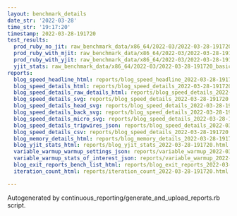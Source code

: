 ```yaml
---
layout: benchmark_details
date_str: '2022-03-28'
time_str: '19:17:20'
timestamp: 2022-03-28-191720
test_results:
  prod_ruby_no_jit: raw_benchmark_data/x86_64/2022-03/2022-03-28-191720_basic_benchmark_prod_ruby_no_jit.json
  prod_ruby_with_mjit: raw_benchmark_data/x86_64/2022-03/2022-03-28-191720_basic_benchmark_prod_ruby_with_mjit.json
  prod_ruby_with_yjit: raw_benchmark_data/x86_64/2022-03/2022-03-28-191720_basic_benchmark_prod_ruby_with_yjit.json
  yjit_stats: raw_benchmark_data/x86_64/2022-03/2022-03-28-191720_basic_benchmark_yjit_stats.json
reports:
  blog_speed_headline_html: reports/blog_speed_headline_2022-03-28-191720.html
  blog_speed_details_html: reports/blog_speed_details_2022-03-28-191720.html
  blog_speed_details_raw_details_html: reports/blog_speed_details_2022-03-28-191720.raw_details.html
  blog_speed_details_svg: reports/blog_speed_details_2022-03-28-191720.svg
  blog_speed_details_head_svg: reports/blog_speed_details_2022-03-28-191720.head.svg
  blog_speed_details_back_svg: reports/blog_speed_details_2022-03-28-191720.back.svg
  blog_speed_details_micro_svg: reports/blog_speed_details_2022-03-28-191720.micro.svg
  blog_speed_details_tripwires_json: reports/blog_speed_details_2022-03-28-191720.tripwires.json
  blog_speed_details_csv: reports/blog_speed_details_2022-03-28-191720.csv
  blog_memory_details_html: reports/blog_memory_details_2022-03-28-191720.html
  blog_yjit_stats_html: reports/blog_yjit_stats_2022-03-28-191720.html
  variable_warmup_warmup_settings_json: reports/variable_warmup_2022-03-28-191720.warmup_settings.json
  variable_warmup_stats_of_interest_json: reports/variable_warmup_2022-03-28-191720.stats_of_interest.json
  blog_exit_reports_bench_list_html: reports/blog_exit_reports_2022-03-28-191720.bench_list.html
  iteration_count_html: reports/iteration_count_2022-03-28-191720.html

---
```

Autogenerated by continuous_reporting/generate_and_upload_reports.rb script.
